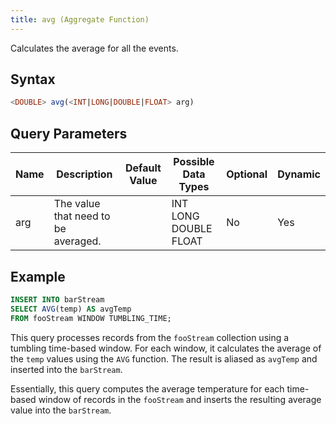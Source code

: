 ```yaml
---
title: avg (Aggregate Function)
---
```


Calculates the average for all the events.

## Syntax

```sql
<DOUBLE> avg(<INT|LONG|DOUBLE|FLOAT> arg)
```

## Query Parameters

| Name | Description                         | Default Value | Possible Data Types   | Optional | Dynamic |
|------|-------------------------------------|---------------|-----------------------|----------|---------|
| arg  | The value that need to be averaged. |               | INT LONG DOUBLE FLOAT | No       | Yes     |

## Example

```sql
INSERT INTO barStream
SELECT AVG(temp) AS avgTemp
FROM fooStream WINDOW TUMBLING_TIME;
```

This query processes records from the `fooStream` collection using a tumbling time-based window. For each window, it calculates the average of the `temp` values using the `AVG` function. The result is aliased as `avgTemp` and inserted into the `barStream`.

Essentially, this query computes the average temperature for each time-based window of records in the `fooStream` and inserts the resulting average value into the `barStream`.
